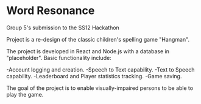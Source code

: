 # Word Resonance
Group 5's submission to the SS12 Hackathon

Project is a re-design of the classic children's spelling game "Hangman".

The project is developed in React and Node.js with a database in "placeholder".
Basic functionality include:

-Account logging and creation.
-Speech to Text capability.
-Text to Speech capability.
-Leaderboard and Player statistics tracking.
-Game saving.

The goal of the project is to enable visually-impaired persons to be able to play the game.
